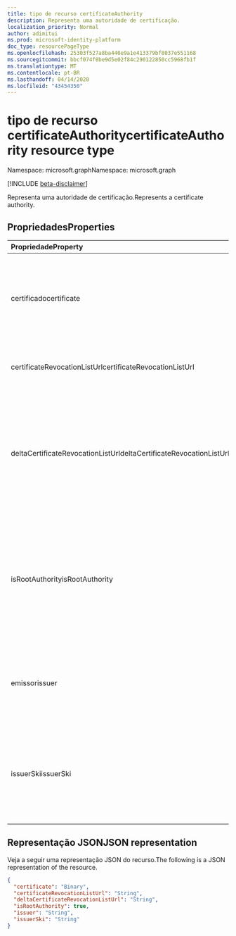 ```yaml
---
title: tipo de recurso certificateAuthority
description: Representa uma autoridade de certificação.
localization_priority: Normal
author: adimitui
ms.prod: microsoft-identity-platform
doc_type: resourcePageType
ms.openlocfilehash: 25303f527a8ba440e9a1e413379bf8037e551168
ms.sourcegitcommit: bbcf074f0be9d5e02f84c290122850cc5968fb1f
ms.translationtype: MT
ms.contentlocale: pt-BR
ms.lasthandoff: 04/14/2020
ms.locfileid: "43454350"
---
```

# <a name="certificateauthority-resource-type"></a><span data-ttu-id="f864e-103">tipo de recurso certificateAuthority</span><span class="sxs-lookup"><span data-stu-id="f864e-103">certificateAuthority resource type</span></span>

<span data-ttu-id="f864e-104">Namespace: microsoft.graph</span><span class="sxs-lookup"><span data-stu-id="f864e-104">Namespace: microsoft.graph</span></span>

[!INCLUDE [beta-disclaimer](../../includes/beta-disclaimer.md)]

<span data-ttu-id="f864e-105">Representa uma autoridade de certificação.</span><span class="sxs-lookup"><span data-stu-id="f864e-105">Represents a certificate authority.</span></span>

## <a name="properties"></a><span data-ttu-id="f864e-106">Propriedades</span><span class="sxs-lookup"><span data-stu-id="f864e-106">Properties</span></span>

| <span data-ttu-id="f864e-107">Propriedade</span><span class="sxs-lookup"><span data-stu-id="f864e-107">Property</span></span>     | <span data-ttu-id="f864e-108">Tipo</span><span class="sxs-lookup"><span data-stu-id="f864e-108">Type</span></span>        | <span data-ttu-id="f864e-109">Descrição</span><span class="sxs-lookup"><span data-stu-id="f864e-109">Description</span></span> |
|:-------------|:------------|:------------|
|<span data-ttu-id="f864e-110">certificado</span><span class="sxs-lookup"><span data-stu-id="f864e-110">certificate</span></span>|<span data-ttu-id="f864e-111">Binário</span><span class="sxs-lookup"><span data-stu-id="f864e-111">Binary</span></span>|<span data-ttu-id="f864e-112">Obrigatório.</span><span class="sxs-lookup"><span data-stu-id="f864e-112">Required.</span></span> <span data-ttu-id="f864e-113">A cadeia de caracteres codificada em base64 que representa o certificado público.</span><span class="sxs-lookup"><span data-stu-id="f864e-113">The base64 encoded string representing the public certificate.</span></span>|
|<span data-ttu-id="f864e-114">certificateRevocationListUrl</span><span class="sxs-lookup"><span data-stu-id="f864e-114">certificateRevocationListUrl</span></span>|<span data-ttu-id="f864e-115">String</span><span class="sxs-lookup"><span data-stu-id="f864e-115">String</span></span>|<span data-ttu-id="f864e-116">A URL da lista de certificados revogados.</span><span class="sxs-lookup"><span data-stu-id="f864e-116">The URL of the certificate revocation list.</span></span>|
|<span data-ttu-id="f864e-117">deltaCertificateRevocationListUrl</span><span class="sxs-lookup"><span data-stu-id="f864e-117">deltaCertificateRevocationListUrl</span></span>|<span data-ttu-id="f864e-118">String</span><span class="sxs-lookup"><span data-stu-id="f864e-118">String</span></span>|<span data-ttu-id="f864e-119">A URL contém a lista de todos os certificados revogados desde a última vez que uma lista de revocaton de certificados completo foi criada.</span><span class="sxs-lookup"><span data-stu-id="f864e-119">The URL contains the list of all revoked certificates since the last time a full certificate revocaton list was created.</span></span>|
|<span data-ttu-id="f864e-120">isRootAuthority</span><span class="sxs-lookup"><span data-stu-id="f864e-120">isRootAuthority</span></span>|<span data-ttu-id="f864e-121">Boolean</span><span class="sxs-lookup"><span data-stu-id="f864e-121">Boolean</span></span>|<span data-ttu-id="f864e-122">Obrigatório.</span><span class="sxs-lookup"><span data-stu-id="f864e-122">Required.</span></span> <span data-ttu-id="f864e-123">**true** se o certificado confiável é uma autoridade raiz, **false** se o certificado confiável é uma autoridade intermediária.</span><span class="sxs-lookup"><span data-stu-id="f864e-123">**true** if the trusted certificate is a root authority, **false** if the trusted certificate is an intermediate authority.</span></span>|
|<span data-ttu-id="f864e-124">emissor</span><span class="sxs-lookup"><span data-stu-id="f864e-124">issuer</span></span>|<span data-ttu-id="f864e-125">String</span><span class="sxs-lookup"><span data-stu-id="f864e-125">String</span></span>|<span data-ttu-id="f864e-126">O emissor do certificado, calculado com base no valor do **certificado** .</span><span class="sxs-lookup"><span data-stu-id="f864e-126">The issuer of the certificate, calculated from the **certificate** value.</span></span> <span data-ttu-id="f864e-127">Somente leitura.</span><span class="sxs-lookup"><span data-stu-id="f864e-127">Read-only.</span></span> |
|<span data-ttu-id="f864e-128">issuerSki</span><span class="sxs-lookup"><span data-stu-id="f864e-128">issuerSki</span></span>|<span data-ttu-id="f864e-129">String</span><span class="sxs-lookup"><span data-stu-id="f864e-129">String</span></span>|<span data-ttu-id="f864e-130">O identificador de chave de entidade do certificado, calculado com base no valor do **certificado** .</span><span class="sxs-lookup"><span data-stu-id="f864e-130">The subject key identifier of the certificate, calculated from the **certificate** value.</span></span> <span data-ttu-id="f864e-131">Somente leitura.</span><span class="sxs-lookup"><span data-stu-id="f864e-131">Read-only.</span></span>|

## <a name="json-representation"></a><span data-ttu-id="f864e-132">Representação JSON</span><span class="sxs-lookup"><span data-stu-id="f864e-132">JSON representation</span></span>

<span data-ttu-id="f864e-133">Veja a seguir uma representação JSON do recurso.</span><span class="sxs-lookup"><span data-stu-id="f864e-133">The following is a JSON representation of the resource.</span></span>

<!-- {
  "blockType": "resource",
  "optionalProperties": [

  ],
  "@odata.type": "microsoft.graph.certificateAuthority",
  "baseType": null
}-->

```json
{
  "certificate": "Binary",
  "certificateRevocationListUrl": "String",
  "deltaCertificateRevocationListUrl": "String",
  "isRootAuthority": true,
  "issuer": "String",
  "issuerSki": "String"
}
```

<!-- uuid: 16cd6b66-4b1a-43a1-adaf-3a886856ed98
2019-02-04 14:57:30 UTC -->
<!-- {
  "type": "#page.annotation",
  "description": "certificateAuthority resource",
  "keywords": "",
  "section": "documentation",
  "tocPath": ""
}-->